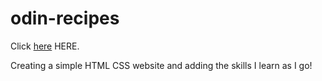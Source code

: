 # odin-recipes

Click [here](https://timo1k.github.io/odin-recipes/) HERE. 

Creating a simple HTML CSS website and adding the skills I learn as I go!
